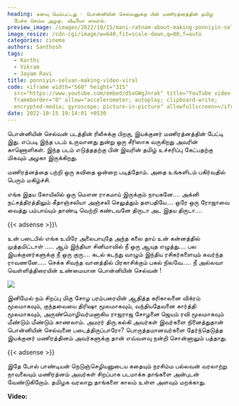 ```yaml
---
heading: கனவு மெய்பட்டது - பொன்னியின் செல்வனுக்கு பின் மணிரத்னத்தின் தமிழ்
  பேச்சு செம்ம அழகு. வீடியோ வைரல்.
preview_image: /images/2022/10/15/mani-ratnam-about-making-ponniyin-selvan.jpeg
image_resize: /cdn-cgi/image/w=640,fit=scale-down,q=80,f=auto
categories: cinema
authors: Santhosh
tags:
  - Karthi
  - Vikram
  - Jayam Ravi
title: ponniyin-selvan-making-video-viral
code: <iframe width="560" height="315"
  src="https://www.youtube.com/embed/d5xGWgJnrak" title="YouTube video player"
  frameborder="0" allow="accelerometer; autoplay; clipboard-write;
  encrypted-media; gyroscope; picture-in-picture" allowfullscreen></iframe>
date: 2022-10-15 19:14:01 +0530
---
```

பொன்னியின் செல்வன் படத்தின் ரிலீசுக்கு பிறகு, இயக்குனர் மணிரத்னத்தின் பேட்டி இது. எப்படி இந்த படம் உருவானது துன்று ஒரு சீரிஸாக வருகிறது அவரின் காணொளிகள். இந்த படம் எடுத்ததற்கு பின் இவரின் தமிழ் உச்சரிப்பு கேட்பதற்கு மிகவும் அழகா இருக்கிறது. 

மணிரத்னத்தை பற்றி ஒரு கவிதை ஒன்றை படித்தோம். அதை உங்களிடம் பகிர்வதில் பெரும் மகிழ்ச்சி. 

எங்க இதய கோயிலில்
ஒரு மௌன ராகமாய்
இருக்கும் நாயகனே….
அக்னி நட்சத்திரத்திலும் கீதாஞ்சலியா
அஞ்சலி செலுத்தும் தளபதியே….
ஒரே ஒரு ரோஜாவை வைத்து 
பம்பாய்யும் தாண்டி வெற்றி கண்டவனே
திருடா அட இதய திருடா….

{{< adsense >}}\

உன் படைபில் எங்க உயிரே அலைபாயுதே
அந்த கலை தாய் உன் கன்னத்தில்
முத்தமிட்டாள் …..
ஆம் இந்தியா சினிமாவில்
நீ ஒரு ஆயுத எழுத்து….
பல இயக்குனர்களுக்கு நீ  ஒரு குரு….
கடல் கடந்து வாழும்
இந்திய ரசிகர்களையும்
கவர்ந்த ராவணனே…..
செக்க சிவந்த வானத்தில்
பிரகாசிக்கும் பகல் நிலவே…..
நீ அல்லவா
வெள்ளித்திரையின்
உண்மையான
பொன்னியின் செல்வன் !

![](/images/2022/10/15/mani-ratnam-about-making-ponniyin-selvan-1.jpeg)

இனிமேல் நம் சிறப்பு மிகு  சோழ பரம்பரையின் ஆதித்த கரிகாலனை விக்ரம் மூலமாகவும், குந்தவையை திரிஷா மூலமாகவும், வந்தியதேவனை கார்த்தி  மூலமாகவும், அருண்மொழிவர்மனாகிய  ராஜராஜ சோழனை ஜெயம் ரவி மூலமாகவும் மீண்டும் மீண்டும் காணலாம். அமரர் திரு.கல்கி அவர்கள் இவர்களை  நினைத்துதான் பொன்னியின் செல்வனை படைத்திருப்பாரோ? பொருத்தமானவர்களை தேர்ந்தெடுத்த இயக்குனர் மணிரத்தினம் அவர்களுக்கு தான் எவ்வளவு நன்றி சொன்னாலும் பத்தாது.

{{< adsense >}}

இதே போல் பாண்டியன் நெடுஞ்செழியனுடைய கதையும் நரசிம்ம பல்லவன் வரலாற்று நாவலையும் மணிரத்னம் அவர்கள்  சிறப்பாக படமாக்க தாங்களை அன்புடன் வேண்டுகிறோம். தமிழக வரலாறு தாங்களை காலம் உள்ள அளவும் மறக்காது.

**V﻿ideo:**